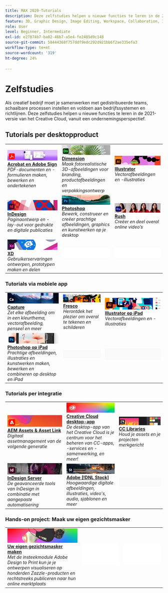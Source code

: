 ```yaml
---
title: MAX 2020-Tutorials
description: Deze zelfstudies helpen u nieuwe functies te leren in de 2021-versie van het Creative Cloud, vanuit het perspectief van de onderneming
feature: 3D, Graphic Design, Image Editing, Workspace, Collaboration, Integrations, Workflow
role: User
level: Beginner, Intermediate
exl-id: e27874b7-ba02-46b7-a5e4-fe2485d9c148
source-git-commit: 58444368f757ddf9edc292d921bb6f2ae335efa3
workflow-type: tm+mt
source-wordcount: '319'
ht-degree: 24%

---
```


# Zelfstudies

Als creatief bedrijf moet je samenwerken met gedistribueerde teams, schaalbare processen instellen en voldoen aan bedrijfssystemen en richtlijnen. Deze zelfstudies helpen u nieuwe functies te leren in de 2021-versie van het Creative Cloud, vanuit een ondernemingsperspectief.

## Tutorials per desktopproduct

<table style="table-layout:fixed">
<tr>
 <td>
    <a href="acrobat-sign.md">
      <img alt="Acrobat en Adobe Sign" src="../assets/DC.jpg" />
    </a>
    <div>
    <a href="acrobat-sign.md"><strong>Acrobat en Adobe Sign</strong></a>
    </div>
    <em>PDF-documenten en -formulieren maken, bewerken en ondertekenen</em>
    <br>
  </td>
  <td>
    <a href="dimension.md">
      <img alt="Dimension" src="../assets/Dimenio.jpg" />
    </a>
    <div>
    <a href="dimension.md"><strong>Dimension</strong></a>
    </div>
    <em>Maak fotorealistische 3D-afbeeldingen voor branding, productafbeeldingen en verpakkingsontwerp</em>
    <br>
  </td>
  <td>
    <a href="illustrator.md">
      <img alt="Illustrator" src="../assets/Illustrator.jpg" />
    </a>
    <div>
    <a href="illustrator.md"><strong>Illustrator</strong></a>
    </div>
    <em>Vectorafbeeldingen en -illustraties</em>
    <br>
  </td>
</tr>
<tr>
 <td>
    <a href="indesign.md">
      <img alt="InDesign" src="../assets/InDesign.jpg" />
    </a>
    <div>
    <a href="indesign.md"><strong>InDesign</strong></a>
    </div>
    <em>Paginaontwerp en -lay-out voor gedrukte en digitale publicaties</em>
    <br>
  </td>
  <td>
    <a href="photoshop.md">
      <img alt="Photoshop" src="../assets/Photoshop.jpg" />
    </a>
    <div>
    <a href="photoshop.md"><strong>Photoshop</strong></a>
    </div>
    <em>Bewerk, construeer en creëer prachtige afbeeldingen, graphics en kunstwerken op je desktop</em>
    <br>
  </td>
  <td>
    <a href="rush.md">
      <img alt="Rush" src="../assets/Rush.jpg" />
    </a>
    <div>
    <a href="rush.md"><strong>Rush</strong></a>
    </div>
    <em>Creëer en deel overal online video’s</em>
    <br>
  </td>
</tr>
<tr>
 <td>
    <a href="xd.md">
      <img alt="XD" src="../assets/XD.jpg" />
    </a>
    <div>
    <a href="xd.md"><strong>XD</strong></a>
    </div>
    <em>Gebruikerservaringen ontwerpen, prototypen maken en delen</em>
    <br>
  </td>
  <td>
    <img alt="Spacer" src="../assets/WhiteBanner_Spacer.png" />
    <div>
    <br>
  </td>
  <td>
    <img alt="Spacer" src="../assets/WhiteBanner_Spacer.png" />
    <div>
    <br>
  </td>
</tr>
</table>

### Tutorials via mobiele app

<table style="table-layout:fixed">
<tr>
 <td>
    <a href="capture.md">
      <img alt="Capture" src="../assets/Capture.jpg" />
    </a>
    <div>
    <a href="capture.md"><strong>Capture</strong></a>
    </div>
    <em>Zet elke afbeelding om in een kleurthema, vectorafbeelding, penseel en meer</em>
    <br>
  </td>
  <td>
    <a href="fresco.md">
      <img alt="Fresco" src="../assets/Fresco.jpg" />
    </a>
    <div>
    <a href="fresco.md"><strong>Fresco</strong></a>
    </div>
    <em>Herontdek het plezier om overal te tekenen en schilderen</em>
    <br>
  </td>
  <td>
    <a href="illustratoripad.md">
      <img alt="Illustrator op iPad" src="../assets/AIoniPad.jpg" />
    </a>
    <div>
    <a href="illustratoripad.md"><strong>Illustrator op iPad</strong></a>
    </div>
    <em>Vectorafbeeldingen en -illustraties</em>
    <br>
  </td>
</tr>
<tr>
 <td>
    <a href="photoshopipad.md">
      <img alt="Photoshop op iPad" src="../assets/PSoniPad.jpg" />
    </a>
    <div>
    <a href="photoshopipad.md"><strong>Photoshop op iPad</strong></a>
    </div>
    <em>Prachtige afbeeldingen, illustraties en kunstwerken maken, bewerken en combineren op desktop en iPad</em>
    <br>
  </td>
  <td>
    <img alt="Spacer" src="../assets/GrayBanner_Spacer.png" />
    <div>
    <br>
  </td>
  <td>
    <img alt="Spacer" src="../assets/GrayBanner_Spacer.png" />
    <div>
    <br>
  </td>
</tr>
</table>

### Tutorials per integratie

<table style="table-layout:fixed">
<tr>
 <td>
    <a href="aem.md">
      <img alt="AEM Assets &amp; Asset Link" src="../assets/AEM.jpg" />
    </a>
    <div>
    <a href="aem.md"><strong>AEM Assets &amp; Asset Link</strong></a>
    </div>
    <em>Digitaal assetmanagement van de volgende generatie</em>
    <br>
  </td>
  <td>
    <a href="creativeclouddesktopapp.md">
      <img alt="Creative Cloud desktop-app" src="../assets/CCDA.jpg" />
    </a>
    <div>
    <a href="creativeclouddesktopapp.md"><strong>Creative Cloud desktop-app</strong></a>
    </div>
    <em>De desktop-app van het Creative Cloud is je centrum voor het beheren van CC-apps, -services en -samenwerking, en meer!</em>
    <br>
  </td>
  <td>
    <a href="cclibraries.md">
      <img alt="CC Libraries" src="../assets/CCLibs.jpg" />
    </a>
    <div>
    <a href="cclibraries.md"><strong>CC Libraries</strong></a>
    </div>
    <em>Houd je assets en je projecten merkgericht</em>
    <br>
  </td>
</tr>
<tr>
<td>
    <a href="indesignserver.md">
      <img alt="InDesign Server" src="../assets/InDesignServer.jpg" />
    </a>
    <div>
    <a href="indesignserver.md"><strong>InDesign Server</strong></a>
    </div>
    <em>De geavanceerde tools van InDesign in combinatie met aangepaste automatisering</em>
    <br>
  </td>
 <td>
    <a href="stock.md">
      <img alt="Adobe Stock" src="../assets/Stock.jpg" />
    </a>
    <div>
    <a href="stock.md"><strong>Adobe [!DNL Stock]</strong></a>
    </div>
    <em>Hoogwaardige digitale afbeeldingen, illustraties, video's, audio, sjablonen en meer</em>
    <br>
  </td>
  <td>
    <img alt="Spacer" src="../assets/GrayBanner_Spacer.png" />
    <div>
    <br>
  </td>
</tr>
</table>

### Hands-on project: Maak uw eigen gezichtsmasker

<table style="table-layout:fixed">
<tr>
 <td>
    <a href="handsonproject.md">
      <img alt="Uw eigen gezichtsmasker maken" src="../assets/faceMaskSplash.jpg" />
    </a>
    <div>
    <a href="handsonproject.md"><strong>Uw eigen gezichtsmasker maken</strong></a>
    </div>
    <em>Met de insteekmodule Adobe Design to Print kun je je ontwerpen visualiseren op honderden Zazzle-producten en rechtstreeks publiceren naar hun online marktplaats</em>
    <br>
  </td>
  <td>
    <img alt="Spacer" src="../assets/Whitespacer.png" />
    <div>
    <br>
  </td>
  <td>
    <img alt="Spacer" src="../assets/Whitespacer.png" />
    <div>
    <br>
  </td>
</tr>
</table>
